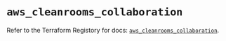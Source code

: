 # `aws_cleanrooms_collaboration`

Refer to the Terraform Registory for docs: [`aws_cleanrooms_collaboration`](https://registry.terraform.io/providers/hashicorp/aws/5.16.1/docs/resources/cleanrooms_collaboration).
